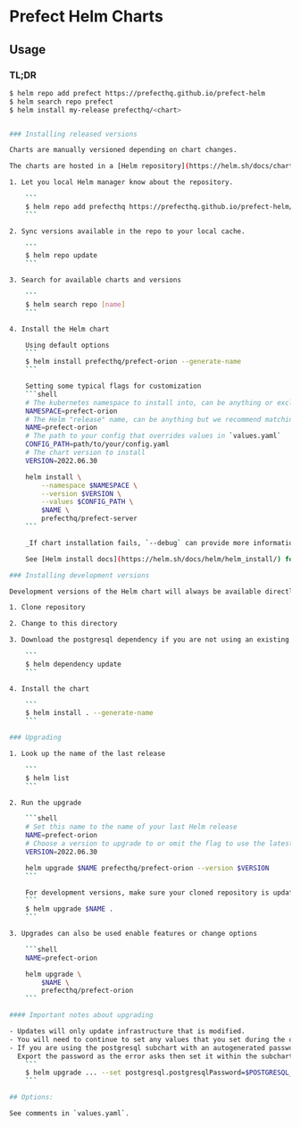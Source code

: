 # Prefect Helm Charts



## Usage

### TL;DR
``` bash
$ helm repo add prefect https://prefecthq.github.io/prefect-helm
$ helm search repo prefect
$ helm install my-release prefecthq/<chart>


### Installing released versions

Charts are manually versioned depending on chart changes.

The charts are hosted in a [Helm repository](https://helm.sh/docs/chart_repository/) deployed to the web courtesy of Github Pages.

1. Let you local Helm manager know about the repository.

    ```
    $ helm repo add prefecthq https://prefecthq.github.io/prefect-helm/
    ```

2. Sync versions available in the repo to your local cache.

    ```
    $ helm repo update
    ```

3. Search for available charts and versions

    ```
    $ helm search repo [name]
    ```

4. Install the Helm chart

    Using default options
    ```
    $ helm install prefecthq/prefect-orion --generate-name
    ```

    Setting some typical flags for customization
    ```shell
    # The kubernetes namespace to install into, can be anything or excluded to install in the default namespace
    NAMESPACE=prefect-orion
    # The Helm "release" name, can be anything but we recommend matching the chart name
    NAME=prefect-orion
    # The path to your config that overrides values in `values.yaml`
    CONFIG_PATH=path/to/your/config.yaml
    # The chart version to install
    VERSION=2022.06.30

    helm install \
        --namespace $NAMESPACE \
        --version $VERSION \
        --values $CONFIG_PATH \
        $NAME \
        prefecthq/prefect-server
    ```

    _If chart installation fails, `--debug` can provide more information_

    See [Helm install docs](https://helm.sh/docs/helm/helm_install/) for all options.

### Installing development versions

Development versions of the Helm chart will always be available directly from this Github repository.

1. Clone repository

2. Change to this directory

3. Download the postgresql dependency if you are not using an existing database

    ```
    $ helm dependency update
    ```

4. Install the chart

    ```
    $ helm install . --generate-name
    ```

### Upgrading

1. Look up the name of the last release

    ```
    $ helm list
    ```

2. Run the upgrade

    ```shell
    # Set this name to the name of your last Helm release
    NAME=prefect-orion
    # Choose a version to upgrade to or omit the flag to use the latest version
    VERSION=2022.06.30

    helm upgrade $NAME prefecthq/prefect-orion --version $VERSION
    ```

    For development versions, make sure your cloned repository is updated (`git pull`) and reference the local chart
    ```
    $ helm upgrade $NAME .
    ```

3. Upgrades can also be used enable features or change options

    ```shell
    NAME=prefect-orion

    helm upgrade \
        $NAME \
        prefecthq/prefect-orion
    ```

#### Important notes about upgrading

- Updates will only update infrastructure that is modified.
- You will need to continue to set any values that you set during the original install (e.g. `--set agent.enabled=true` or `--values path/to/config.yaml`).
- If you are using the postgresql subchart with an autogenerated password, it will complain that you have not provided that password for the upgrade.
  Export the password as the error asks then set it within the subchart using
    ```
    $ helm upgrade ... --set postgresql.postgresqlPassword=$POSTGRESQL_PASSWORD
    ```

## Options:

See comments in `values.yaml`.
